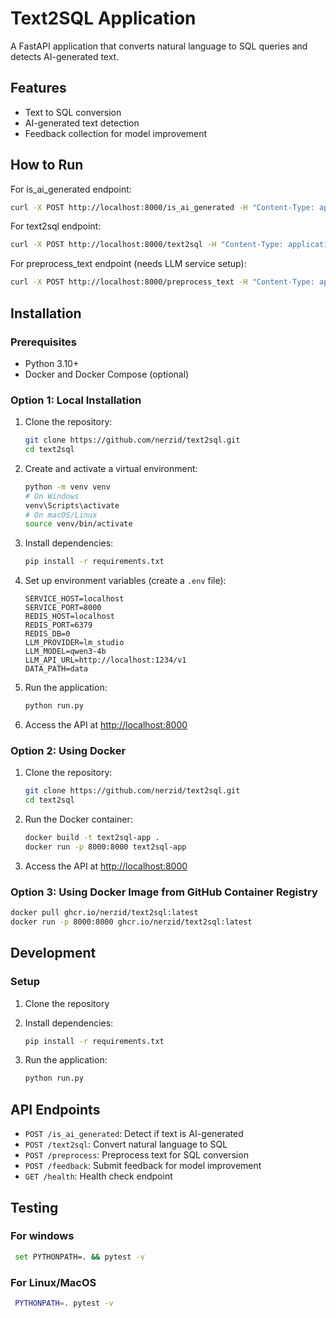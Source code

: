 # Text2SQL Application

A FastAPI application that converts natural language to SQL queries and detects AI-generated text.

## Features

- Text to SQL conversion
- AI-generated text detection
- Feedback collection for model improvement

## How to Run

For is_ai_generated endpoint:

```bash
curl -X POST http://localhost:8000/is_ai_generated -H "Content-Type: application/json" -d "{\"text\": \"What is the format for South Australia?\"}"
```

For text2sql endpoint:

```bash
curl -X POST http://localhost:8000/text2sql -H "Content-Type: application/json" -d "{\"question\": \"Tell me what the notes are for South Australia\"}"
```

For preprocess_text endpoint (needs LLM service setup):

```bash
curl -X POST http://localhost:8000/preprocess_text -H "Content-Type: application/json" -d "{\"text\": \"who has the most goal?\"}"
```

## Installation

### Prerequisites

- Python 3.10+
- Docker and Docker Compose (optional)

### Option 1: Local Installation

1. Clone the repository:

   ```bash
   git clone https://github.com/nerzid/text2sql.git
   cd text2sql
   ```

2. Create and activate a virtual environment:

   ```bash
   python -m venv venv
   # On Windows
   venv\Scripts\activate
   # On macOS/Linux
   source venv/bin/activate
   ```

3. Install dependencies:

   ```bash
   pip install -r requirements.txt
   ```

4. Set up environment variables (create a `.env` file):

   ```
   SERVICE_HOST=localhost
   SERVICE_PORT=8000
   REDIS_HOST=localhost
   REDIS_PORT=6379
   REDIS_DB=0
   LLM_PROVIDER=lm_studio
   LLM_MODEL=qwen3-4b
   LLM_API_URL=http://localhost:1234/v1
   DATA_PATH=data
   ```

5. Run the application:

   ```bash
   python run.py
   ```

6. Access the API at <http://localhost:8000>

### Option 2: Using Docker

1. Clone the repository:

   ```bash
   git clone https://github.com/nerzid/text2sql.git
   cd text2sql
   ```

2. Run the Docker container:

   ```bash
   docker build -t text2sql-app .
   docker run -p 8000:8000 text2sql-app
   ```

3. Access the API at <http://localhost:8000>

### Option 3: Using Docker Image from GitHub Container Registry

```bash
docker pull ghcr.io/nerzid/text2sql:latest
docker run -p 8000:8000 ghcr.io/nerzid/text2sql:latest
```

## Development

### Setup

1. Clone the repository
2. Install dependencies:

   ```bash
   pip install -r requirements.txt
   ```

3. Run the application:

   ```bash
   python run.py
   ```

## API Endpoints

- `POST /is_ai_generated`: Detect if text is AI-generated
- `POST /text2sql`: Convert natural language to SQL
- `POST /preprocess`: Preprocess text for SQL conversion
- `POST /feedback`: Submit feedback for model improvement
- `GET /health`: Health check endpoint

## Testing

### For windows

```bash
 set PYTHONPATH=. && pytest -v
```

### For Linux/MacOS

```bash
 PYTHONPATH=. pytest -v
```
